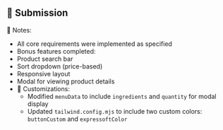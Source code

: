 ## 📩 Submission

📘 Notes:

- All core requirements were implemented as specified
- Bonus features completed:
- Product search bar
- Sort dropdown (price-based)
- Responsive layout
- Modal for viewing product details
- 🧾 Customizations:
  - Modified `menuData` to include `ingredients` and `quantity` for modal display
  - Updated `tailwind.config.mjs` to include two custom colors: `buttonCustom` and `expressoftColor`
